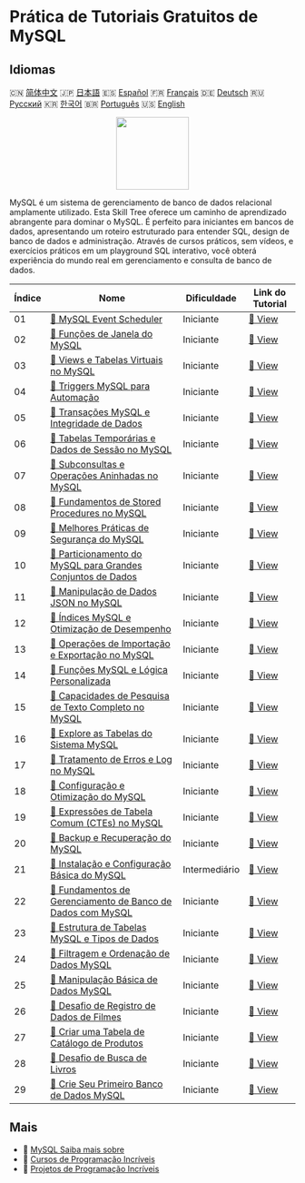 # Prática de Tutoriais Gratuitos de MySQL

## Idiomas

🇨🇳 [简体中文](README_zh.md) 🇯🇵 [日本語](README_ja.md) 🇪🇸 [Español](README_es.md) 🇫🇷 [Français](README_fr.md) 🇩🇪 [Deutsch](README_de.md) 🇷🇺 [Русский](README_ru.md) 🇰🇷 [한국어](README_ko.md) 🇧🇷 [Português](README_pt.md) 🇺🇸 [English](README.md) 

<div align="center">
<img width="128px" src="https://file.labex.io/path/3JJy1bOBmUoZ.png">
</div>

MySQL é um sistema de gerenciamento de banco de dados relacional amplamente utilizado. Esta Skill Tree oferece um caminho de aprendizado abrangente para dominar o MySQL. É perfeito para iniciantes em bancos de dados, apresentando um roteiro estruturado para entender SQL, design de banco de dados e administração. Através de cursos práticos, sem vídeos, e exercícios práticos em um playground SQL interativo, você obterá experiência do mundo real em gerenciamento e consulta de banco de dados.

|   Índice | Nome                                                                                                                                                  | Dificuldade   | Link do Tutorial                                                                                    |
|----------|-------------------------------------------------------------------------------------------------------------------------------------------------------|---------------|-----------------------------------------------------------------------------------------------------|
|       01 | [📖 MySQL Event Scheduler](https://labex.io/pt/tutorials/mysql-mysql-event-scheduler-550906)                                                          | Iniciante     | [🔗 View](https://labex.io/pt/tutorials/mysql-mysql-event-scheduler-550906)                         |
|       02 | [📖 Funções de Janela do MySQL](https://labex.io/pt/tutorials/mysql-mysql-window-functions-550921)                                                    | Iniciante     | [🔗 View](https://labex.io/pt/tutorials/mysql-mysql-window-functions-550921)                        |
|       03 | [📖 Views e Tabelas Virtuais no MySQL](https://labex.io/pt/tutorials/mysql-mysql-views-and-virtual-tables-550920)                                     | Iniciante     | [🔗 View](https://labex.io/pt/tutorials/mysql-mysql-views-and-virtual-tables-550920)                |
|       04 | [📖 Triggers MySQL para Automação](https://labex.io/pt/tutorials/mysql-mysql-triggers-for-automation-550919)                                          | Iniciante     | [🔗 View](https://labex.io/pt/tutorials/mysql-mysql-triggers-for-automation-550919)                 |
|       05 | [📖 Transações MySQL e Integridade de Dados](https://labex.io/pt/tutorials/mysql-mysql-transactions-and-data-integrity-550918)                        | Iniciante     | [🔗 View](https://labex.io/pt/tutorials/mysql-mysql-transactions-and-data-integrity-550918)         |
|       06 | [📖 Tabelas Temporárias e Dados de Sessão no MySQL](https://labex.io/pt/tutorials/mysql-mysql-temporary-tables-and-session-data-550917)               | Iniciante     | [🔗 View](https://labex.io/pt/tutorials/mysql-mysql-temporary-tables-and-session-data-550917)       |
|       07 | [📖 Subconsultas e Operações Aninhadas no MySQL](https://labex.io/pt/tutorials/mysql-mysql-subqueries-and-nested-operations-550916)                   | Iniciante     | [🔗 View](https://labex.io/pt/tutorials/mysql-mysql-subqueries-and-nested-operations-550916)        |
|       08 | [📖 Fundamentos de Stored Procedures no MySQL](https://labex.io/pt/tutorials/mysql-mysql-stored-procedures-basics-550915)                             | Iniciante     | [🔗 View](https://labex.io/pt/tutorials/mysql-mysql-stored-procedures-basics-550915)                |
|       09 | [📖 Melhores Práticas de Segurança do MySQL](https://labex.io/pt/tutorials/mysql-mysql-security-best-practices-550914)                                | Iniciante     | [🔗 View](https://labex.io/pt/tutorials/mysql-mysql-security-best-practices-550914)                 |
|       10 | [📖 Particionamento do MySQL para Grandes Conjuntos de Dados](https://labex.io/pt/tutorials/mysql-mysql-partitioning-for-large-datasets-550912)       | Iniciante     | [🔗 View](https://labex.io/pt/tutorials/mysql-mysql-partitioning-for-large-datasets-550912)         |
|       11 | [📖 Manipulação de Dados JSON no MySQL](https://labex.io/pt/tutorials/mysql-mysql-json-data-handling-550911)                                          | Iniciante     | [🔗 View](https://labex.io/pt/tutorials/mysql-mysql-json-data-handling-550911)                      |
|       12 | [📖 Índices MySQL e Otimização de Desempenho](https://labex.io/pt/tutorials/mysql-mysql-indexes-and-performance-optimization-550910)                  | Iniciante     | [🔗 View](https://labex.io/pt/tutorials/mysql-mysql-indexes-and-performance-optimization-550910)    |
|       13 | [📖 Operações de Importação e Exportação no MySQL](https://labex.io/pt/tutorials/mysql-mysql-import-and-export-operations-550909)                     | Iniciante     | [🔗 View](https://labex.io/pt/tutorials/mysql-mysql-import-and-export-operations-550909)            |
|       14 | [📖 Funções MySQL e Lógica Personalizada](https://labex.io/pt/tutorials/mysql-mysql-functions-and-custom-logic-550908)                                | Iniciante     | [🔗 View](https://labex.io/pt/tutorials/mysql-mysql-functions-and-custom-logic-550908)              |
|       15 | [📖 Capacidades de Pesquisa de Texto Completo no MySQL](https://labex.io/pt/tutorials/mysql-mysql-full-text-search-capabilities-550907)               | Iniciante     | [🔗 View](https://labex.io/pt/tutorials/mysql-mysql-full-text-search-capabilities-550907)           |
|       16 | [📖 Explore as Tabelas do Sistema MySQL](https://labex.io/pt/tutorials/mysql-explore-mysql-system-tables-391702)                                      | Iniciante     | [🔗 View](https://labex.io/pt/tutorials/mysql-explore-mysql-system-tables-391702)                   |
|       17 | [📖 Tratamento de Erros e Log no MySQL](https://labex.io/pt/tutorials/mysql-mysql-error-handling-and-logging-550905)                                  | Iniciante     | [🔗 View](https://labex.io/pt/tutorials/mysql-mysql-error-handling-and-logging-550905)              |
|       18 | [📖 Configuração e Otimização do MySQL](https://labex.io/pt/tutorials/mysql-mysql-configuration-and-tuning-550904)                                    | Iniciante     | [🔗 View](https://labex.io/pt/tutorials/mysql-mysql-configuration-and-tuning-550904)                |
|       19 | [📖 Expressões de Tabela Comum (CTEs) no MySQL](https://labex.io/pt/tutorials/mysql-mysql-common-table-expressions-ctes-550903)                       | Iniciante     | [🔗 View](https://labex.io/pt/tutorials/mysql-mysql-common-table-expressions-ctes-550903)           |
|       20 | [📖 Backup e Recuperação do MySQL](https://labex.io/pt/tutorials/mysql-mysql-backup-and-recovery-550902)                                              | Iniciante     | [🔗 View](https://labex.io/pt/tutorials/mysql-mysql-backup-and-recovery-550902)                     |
|       21 | [📖 Instalação e Configuração Básica do MySQL](https://labex.io/pt/tutorials/mysql-installation-and-basic-configuration-of-mysql-418415)              | Intermediário | [🔗 View](https://labex.io/pt/tutorials/mysql-installation-and-basic-configuration-of-mysql-418415) |
|       22 | [📖 Fundamentos de Gerenciamento de Banco de Dados com MySQL](https://labex.io/pt/tutorials/mysql-database-management-fundamentals-with-mysql-418414) | Iniciante     | [🔗 View](https://labex.io/pt/tutorials/mysql-database-management-fundamentals-with-mysql-418414)   |
|       23 | [📖 Estrutura de Tabelas MySQL e Tipos de Dados](https://labex.io/pt/tutorials/mysql-mysql-table-structure-and-data-types-418307)                     | Iniciante     | [🔗 View](https://labex.io/pt/tutorials/mysql-mysql-table-structure-and-data-types-418307)          |
|       24 | [📖 Filtragem e Ordenação de Dados MySQL](https://labex.io/pt/tutorials/mysql-mysql-data-filtering-and-sorting-418305)                                | Iniciante     | [🔗 View](https://labex.io/pt/tutorials/mysql-mysql-data-filtering-and-sorting-418305)              |
|       25 | [📖 Manipulação Básica de Dados MySQL](https://labex.io/pt/tutorials/sql-mysql-basic-data-manipulation-418303)                                        | Iniciante     | [🔗 View](https://labex.io/pt/tutorials/sql-mysql-basic-data-manipulation-418303)                   |
|       26 | [📖 Desafio de Registro de Dados de Filmes](https://labex.io/pt/tutorials/mysql-record-movie-data-challenge-418302)                                   | Iniciante     | [🔗 View](https://labex.io/pt/tutorials/mysql-record-movie-data-challenge-418302)                   |
|       27 | [📖 Criar uma Tabela de Catálogo de Produtos](https://labex.io/pt/tutorials/mysql-create-a-product-catalog-table-418298)                              | Iniciante     | [🔗 View](https://labex.io/pt/tutorials/mysql-create-a-product-catalog-table-418298)                |
|       28 | [📖 Desafio de Busca de Livros](https://labex.io/pt/tutorials/mysql-book-search-challenge-418297)                                                     | Iniciante     | [🔗 View](https://labex.io/pt/tutorials/mysql-book-search-challenge-418297)                         |
|       29 | [📖 Crie Seu Primeiro Banco de Dados MySQL](https://labex.io/pt/tutorials/mysql-create-your-first-mysql-database-418265)                              | Iniciante     | [🔗 View](https://labex.io/pt/tutorials/mysql-create-your-first-mysql-database-418265)              |

## Mais

- 🔗 [MySQL Saiba mais sobre](https://labex.io/pt/skilltrees/mysql)
- 🔗 [Cursos de Programação Incríveis](https://github.com/labex-labs/awesome-programming-courses)
- 🔗 [Projetos de Programação Incríveis](https://github.com/labex-labs/awesome-programming-projects)

